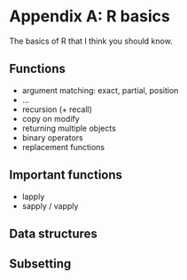 # Appendix A: R basics

The basics of R that I think you should know.  

## Functions

* argument matching: exact, partial, position
* ...
* recursion (+ recall)
* copy on modify
* returning multiple objects
* binary operators
* replacement functions

## Important functions

 * lapply
 * sapply / vapply

## Data structures

## Subsetting

